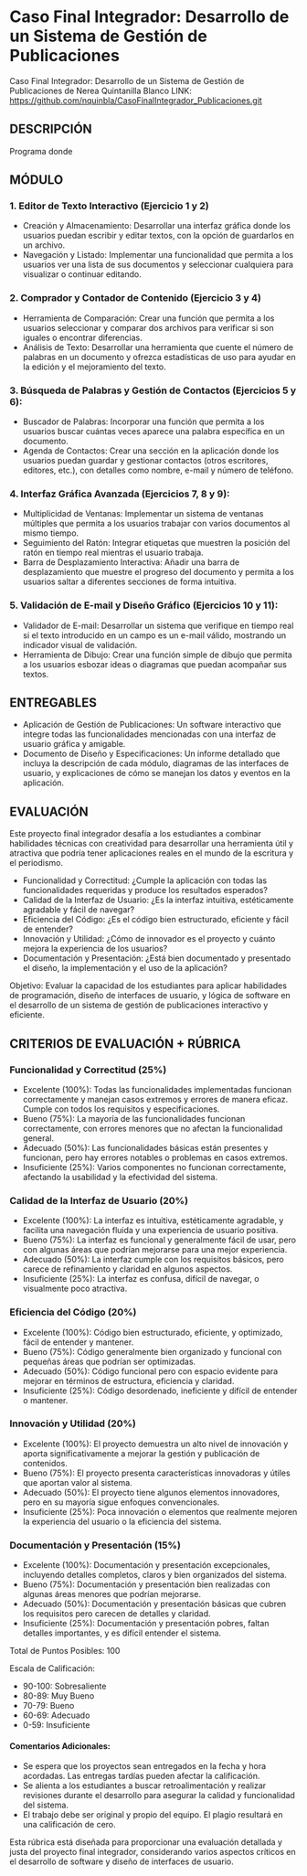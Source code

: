 # Caso Final Integrador: Desarrollo de un Sistema de Gestión de Publicaciones
Caso Final Integrador: Desarrollo de un Sistema de Gestión de Publicaciones de Nerea Quintanilla Blanco
LINK: https://github.com/nquinbla/CasoFinalIntegrador_Publicaciones.git

## DESCRIPCIÓN
 Programa donde

## MÓDULO
 ### 1. Editor de Texto Interactivo (Ejercicio 1 y 2)
  * Creación y Almacenamiento: Desarrollar una interfaz gráfica donde los usuarios puedan escribir y editar textos, con la opción de guardarlos en un archivo.
  * Navegación y Listado: Implementar una funcionalidad que permita a los usuarios ver una lista de sus documentos y seleccionar cualquiera para visualizar o continuar editando.
    
### 2. Comprador y Contador de Contenido (Ejercicio 3 y 4)
  * Herramienta de Comparación: Crear una función que permita a los usuarios seleccionar y comparar dos archivos para verificar si son iguales o encontrar diferencias.
  * Análisis de Texto: Desarrollar una herramienta que cuente el número de palabras en un documento y ofrezca estadísticas de uso para ayudar en la edición y el mejoramiento del texto.

### 3. Búsqueda de Palabras y Gestión de Contactos (Ejercicios 5 y 6):
  * Buscador de Palabras: Incorporar una función que permita a los usuarios buscar cuántas veces aparece una palabra específica en un documento.
  * Agenda de Contactos: Crear una sección en la aplicación donde los usuarios puedan guardar y gestionar contactos (otros escritores, editores, etc.), con detalles como nombre, e-mail y número de teléfono.

### 4. Interfaz Gráfica Avanzada (Ejercicios 7, 8 y 9):
  * Multiplicidad de Ventanas: Implementar un sistema de ventanas múltiples que permita a los usuarios trabajar con varios documentos al mismo tiempo.
  * Seguimiento del Ratón: Integrar etiquetas que muestren la posición del ratón en tiempo real mientras el usuario trabaja.
  * Barra de Desplazamiento Interactiva: Añadir una barra de desplazamiento que muestre el progreso del documento y permita a los usuarios saltar a diferentes secciones de forma intuitiva.

### 5. Validación de E-mail y Diseño Gráfico (Ejercicios 10 y 11):
  * Validador de E-mail: Desarrollar un sistema que verifique en tiempo real si el texto introducido en un campo es un e-mail válido, mostrando un indicador visual de validación.
  * Herramienta de Dibujo: Crear una función simple de dibujo que permita a los usuarios esbozar ideas o diagramas que puedan acompañar sus textos.


## ENTREGABLES
* Aplicación de Gestión de Publicaciones: Un software interactivo que integre todas las funcionalidades mencionadas con una interfaz de usuario gráfica y amigable.
* Documento de Diseño y Especificaciones: Un informe detallado que incluya la descripción de cada módulo, diagramas de las interfaces de usuario, y explicaciones de cómo se manejan los datos y eventos en la aplicación.

## EVALUACIÓN
Este proyecto final integrador desafía a los estudiantes a combinar habilidades técnicas con creatividad para desarrollar una herramienta útil y atractiva que podría tener aplicaciones reales en el mundo de la escritura y el periodismo.

- Funcionalidad y Correctitud: ¿Cumple la aplicación con todas las funcionalidades requeridas y produce los resultados esperados?
- Calidad de la Interfaz de Usuario: ¿Es la interfaz intuitiva, estéticamente agradable y fácil de navegar?
- Eficiencia del Código: ¿Es el código bien estructurado, eficiente y fácil de entender?
- Innovación y Utilidad: ¿Cómo de innovador es el proyecto y cuánto mejora la experiencia de los usuarios?
- Documentación y Presentación: ¿Está bien documentado y presentado el diseño, la implementación y el uso de la aplicación?

Objetivo: Evaluar la capacidad de los estudiantes para aplicar habilidades de programación, diseño de interfaces de usuario, y lógica de software en el desarrollo de un sistema de gestión de publicaciones interactivo y eficiente.


## CRITERIOS DE EVALUACIÓN + RÚBRICA
### Funcionalidad y Correctitud (25%)
- Excelente (100%): Todas las funcionalidades implementadas funcionan correctamente y manejan casos extremos y errores de manera eficaz. Cumple con todos los requisitos y especificaciones.
- Bueno (75%): La mayoría de las funcionalidades funcionan correctamente, con errores menores que no afectan la funcionalidad general.
- Adecuado (50%): Las funcionalidades básicas están presentes y funcionan, pero hay errores notables o problemas en casos extremos.
- Insuficiente (25%): Varios componentes no funcionan correctamente, afectando la usabilidad y la efectividad del sistema.

### Calidad de la Interfaz de Usuario (20%)
- Excelente (100%): La interfaz es intuitiva, estéticamente agradable, y facilita una navegación fluida y una experiencia de usuario positiva.
- Bueno (75%): La interfaz es funcional y generalmente fácil de usar, pero con algunas áreas que podrían mejorarse para una mejor experiencia.
- Adecuado (50%): La interfaz cumple con los requisitos básicos, pero carece de refinamiento y claridad en algunos aspectos.
- Insuficiente (25%): La interfaz es confusa, difícil de navegar, o visualmente poco atractiva.

### Eficiencia del Código (20%)
- Excelente (100%): Código bien estructurado, eficiente, y optimizado, fácil de entender y mantener.
- Bueno (75%): Código generalmente bien organizado y funcional con pequeñas áreas que podrían ser optimizadas.
- Adecuado (50%): Código funcional pero con espacio evidente para mejorar en términos de estructura, eficiencia y claridad.
- Insuficiente (25%): Código desordenado, ineficiente y difícil de entender o mantener.

### Innovación y Utilidad (20%)
- Excelente (100%): El proyecto demuestra un alto nivel de innovación y aporta significativamente a mejorar la gestión y publicación de contenidos.
- Bueno (75%): El proyecto presenta características innovadoras y útiles que aportan valor al sistema.
- Adecuado (50%): El proyecto tiene algunos elementos innovadores, pero en su mayoría sigue enfoques convencionales.
- Insuficiente (25%): Poca innovación o elementos que realmente mejoren la experiencia del usuario o la eficiencia del sistema.

### Documentación y Presentación (15%)
- Excelente (100%): Documentación y presentación excepcionales, incluyendo detalles completos, claros y bien organizados del sistema.
- Bueno (75%): Documentación y presentación bien realizadas con algunas áreas menores que podrían mejorarse.
- Adecuado (50%): Documentación y presentación básicas que cubren los requisitos pero carecen de detalles y claridad.
- Insuficiente (25%): Documentación y presentación pobres, faltan detalles importantes, y es difícil entender el sistema.

Total de Puntos Posibles: 100

Escala de Calificación:
* 90-100: Sobresaliente
* 80-89: Muy Bueno
* 70-79: Bueno
* 60-69: Adecuado
* 0-59: Insuficiente

#### Comentarios Adicionales:
* Se espera que los proyectos sean entregados en la fecha y hora acordadas. Las entregas tardías pueden afectar la calificación.
* Se alienta a los estudiantes a buscar retroalimentación y realizar revisiones durante el desarrollo para asegurar la calidad y funcionalidad del sistema.
* El trabajo debe ser original y propio del equipo. El plagio resultará en una calificación de cero.

Esta rúbrica está diseñada para proporcionar una evaluación detallada y justa del proyecto final integrador, considerando varios aspectos críticos en el desarrollo de software y diseño de interfaces de usuario.


